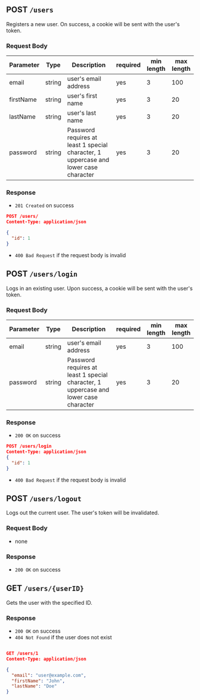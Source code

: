 

## POST `/users`

Registers a new user.
On success, a cookie will be sent with the user's token.
### Request Body


| Parameter | Type | Description | required |  min length |  max length |
| --- | --- | --- | --- | --- | --- |
| email | string | user's email address | yes | 3 |100 |
| firstName | string | user's first name | yes | 3 | 20 |
| lastName | string | user's last name | yes | 3 |20 |
| password | string | Password requires at least 1 special character, 1 uppercase and lower case character | yes | 3 | 20 |

### Response

* `201 Created` on success

```json
POST /users/
Content-Type: application/json

{
  "id": 1
}

```

* `400 Bad Request` if the request body is invalid


## POST `/users/login`

Logs in an existing user.
Upon success, a cookie will be sent with the user's token.


### Request Body


| Parameter | Type | Description | required |  min length |  max length |
| --- | --- | --- | --- | --- | --- |
| email | string | user's email address | yes | 3 | 100 |
| password | string | Password requires at least 1 special character, 1 uppercase and lower case character| yes | 3 | 20 |

### Response

* `200 OK` on success
  
```json
POST /users/login
Content-Type: application/json
{
  "id": 1
}

```
* `400 Bad Request` if the request body is invalid


## POST `/users/logout`

Logs out the current user.
The user's token will be invalidated.

### Request Body

* none


### Response
* `200 OK` on success

## GET `/users/{userID}`

Gets the user with the specified ID.

### Response
* `200 OK` on success
* `404 Not Found` if the user does not exist

```json

GET /users/1
Content-Type: application/json

{
  "email": "user@example.com",
  "firstName": "John",
  "lastName": "Doe"
}

```
